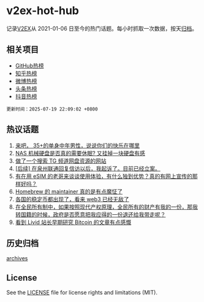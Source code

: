 # v2ex-hot-hub

 记录[V2EX](https://www.v2ex.com/)从 2021-01-06 日至今的热门话题。每小时抓取一次数据，按天[归档](archives)。
 
 ## 相关项目

- [GitHub热榜](https://github.com/snaildev/github-hot-hub)
- [知乎热榜](https://github.com/snaildev/zhihu-hot-hub)
- [微博热榜](https://github.com/snaildev/weibo-hot-hub)
- [头条热榜](https://github.com/snaildev/toutiao-hot-hub)
- [抖音热榜](https://github.com/snaildev/douyin-hot-hub)


 `更新时间：2025-07-19 22:09:02 +0800`

## 热议话题

1. [来吧， 35+的单身中年男性，说说你们的快乐在哪里](https://www.v2ex.com/t/1146254)
1. [NAS 机械硬盘是否真的需要休眠? 又挂掉一块硬盘有感](https://www.v2ex.com/t/1146243)
1. [做了一个搜索 TG 频道网盘资源的网站](https://www.v2ex.com/t/1146272)
1. [[后续] 在泉州联通回复信访以后，我起诉了。目前已经立案。](https://www.v2ex.com/t/1146277)
1. [有在用 eSIM 的老哥来谈谈使用体验，有什么独到优势？真的有网上宣传的那样好吗？](https://www.v2ex.com/t/1146237)
1. [Homebrew 的 maintainer 真的是有点魔怔了](https://www.v2ex.com/t/1146247)
1. [各国的稳定币都出现了，看来 web3 已经无敌了](https://www.v2ex.com/t/1146268)
1. [在全民所有制中，如果按照现代产权原理，全民所有的财产有我的一份，那我转国籍的时候，政府是否愿意把我应得的一份退还给我带走呢？](https://www.v2ex.com/t/1146351)
1. [看到 Livid 站长早期研究 Bitcoin 的文章有点感慨](https://www.v2ex.com/t/1146246)

## 历史归档

[archives](archives)

## License

See the [LICENSE](LICENSE) file for license rights and limitations (MIT).
